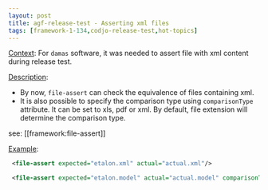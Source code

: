 ```yaml
---
layout: post
title: agf-release-test - Asserting xml files
tags: [framework-1-134,codjo-release-test,hot-topics]
---
```

<u>Context</u>:
For ```damas``` software, it was needed to assert file with xml content during release test. 

<u>Description</u>:
* By now, ```file-assert``` can check the equivalence of files containing xml.
* It is also possible to specify the comparison type using ```comparisonType``` attribute. It can be set to xls, pdf or xml.
By default, file extension will determine the comparison type.

see: [[framework:file-assert]]

<u>Example</u>:
```xml
 <file-assert expected="etalon.xml" actual="actual.xml"/>
```

```xml
 <file-assert expected="etalon.model" actual="actual.model" comparisonType="xml"/>
```